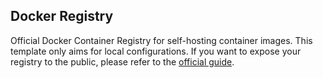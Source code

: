 ## Docker Registry
Official Docker Container Registry for self-hosting container images. This template only aims for local configurations. If you want to expose your registry to the public, please refer to the [official guide](https://docs.docker.com/registry/deploying/).